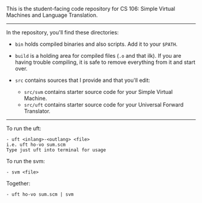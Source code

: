 This is the student-facing code repository for CS 106: 
Simple Virtual Machines and Language Translation.

----------------------------------------------------------------------------------

In the repository, you'll find these directories:

  - `bin` holds compiled binaries and also scripts.  Add it to your `$PATH`.

  - `build` is a holding area for compiled files (`.o` and that ilk).
    If you are having trouble compiling, it is safe to remove
    everything from it and start over.

  - `src` contains sources that I provide and that you'll edit:

    - `src/svm` contains starter source code for your Simple Virtual Machine.
    - `src/uft` contains starter source code for your Universal Forward Translator.


----------------------------------------------------------------------------------

To run the uft:

    - uft <inlang>-<outlang> <file> 
    i.e. uft ho-vo sum.scm
    Type just uft into terminal for usage

To run the svm:

    - svm <file>

Together:

    - uft ho-vo sum.scm | svm
